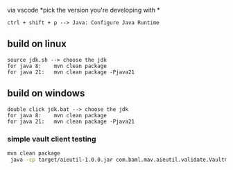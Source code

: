 via vscode *pick the version you're developing with *

```
ctrl + shift + p --> Java: Configure Java Runtime
```
## build on linux

```
source jdk.sh --> choose the jdk
for java 8:    mvn clean package
for java 21:   mvn clean package -Pjava21
```

## build on windows

```
double click jdk.bat --> choose the jdk
for java 8:    mvn clean package
for java 21:   mvn clean package -Pjava21
```

### simple vault client testing

```bash
mvn clean package
 java -cp target/aieutil-1.0.0.jar com.baml.mav.aieutil.validate.VaultClientTest

```
